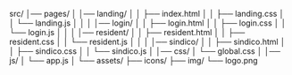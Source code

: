 src/
│── pages/
│   │── landing/
│   │   ├── index.html
│   │   ├── landing.css
│   │   └── landing.js
│   │
│   │── login/
│   │   ├── login.html
│   │   ├── login.css
│   │   └── login.js
│   │
│   │── resident/
│   │   ├── resident.html
│   │   ├── resident.css
│   │   └── resident.js
│   │
│   │── sindico/
│   │   ├── sindico.html
│   │   ├── sindico.css
│   │   └── sindico.js
│
│── css/
│   └── global.css
│
│── js/
│   └── app.js
│
└── assets/
    ├── icons/
    ├── img/
    └── logo.png
